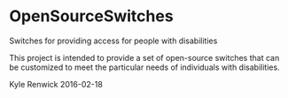 # OpenSourceSwitches
Switches for providing access for people with disabilities

This project is intended to provide a set of open-source switches that can be customized to meet the particular needs of individuals with disabilities.

Kyle Renwick
2016-02-18
